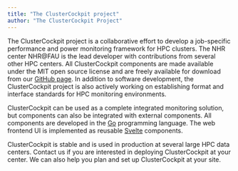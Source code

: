```yaml
---
title: "The ClusterCockpit project"
author: "The ClusterCockpit Project"
---
```


The ClusterCockpit project is a collaborative effort to develop a job-specific
performance and power monitoring framework for HPC clusters. The NHR center NHR@FAU
is the lead developer with contributions from several other HPC centers. All
ClusterCockpit components are made available under the MIT open source license and are
freely available for download from our [GitHub page](https://github.com/ClusterCockpit).
In addition to software development, the ClusterCockpit project is also actively working on
establishing format and interface standards for HPC monitoring environments.


ClusterCockpit can be used as a complete integrated monitoring solution, but
components can also be integrated with external components. All components are
developed in the [Go](https://go.dev) programming language. The web frontend UI
is implemented as reusable [Svelte](https://svelte.dev) components.


ClusterCockpit is stable and is used in production at several large HPC
data centers. Contact us if you are interested in deploying ClusterCockpit at
your center. We can also help you plan and set up ClusterCockpit at your site.

